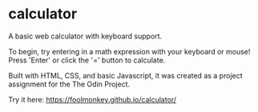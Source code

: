 # calculator
A basic web calculator with keyboard support.

To begin, try entering in a math expression with your keyboard or mouse! Press 'Enter' or click the '=' button to calculate.

Built with HTML, CSS, and basic Javascript, it was created as a project assignment for the The Odin Project.

Try it here: https://foolmonkey.github.io/calculator/
